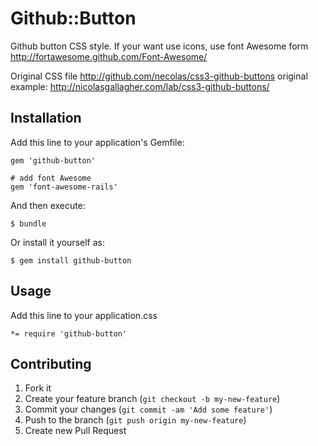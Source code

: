 # Github::Button

Github button CSS style.
If your want use icons, use font Awesome form http://fortawesome.github.com/Font-Awesome/

Original CSS file http://github.com/necolas/css3-github-buttons
original example: http://nicolasgallagher.com/lab/css3-github-buttons/

## Installation

Add this line to your application's Gemfile:

    gem 'github-button'
    
    # add font Awesome
    gem 'font-awesome-rails'

And then execute:

    $ bundle

Or install it yourself as:

    $ gem install github-button

## Usage

Add this line to your application.css

    *= require 'github-button'

## Contributing

1. Fork it
2. Create your feature branch (`git checkout -b my-new-feature`)
3. Commit your changes (`git commit -am 'Add some feature'`)
4. Push to the branch (`git push origin my-new-feature`)
5. Create new Pull Request
